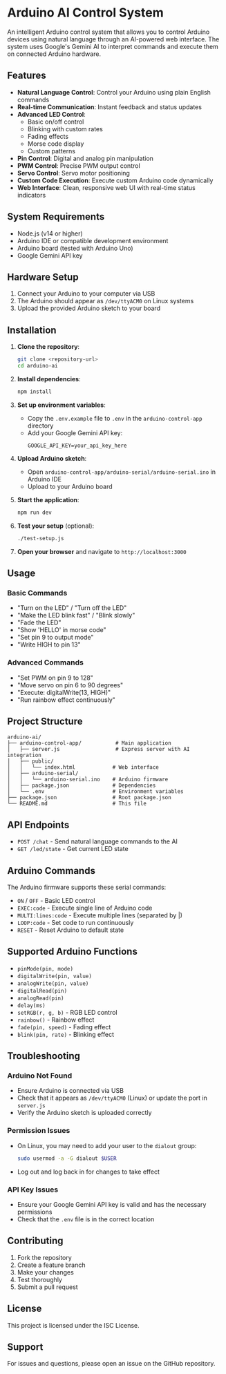 # Arduino AI Control System

An intelligent Arduino control system that allows you to control Arduino devices using natural language through an AI-powered web interface. The system uses Google's Gemini AI to interpret commands and execute them on connected Arduino hardware.

## Features

- **Natural Language Control**: Control your Arduino using plain English commands
- **Real-time Communication**: Instant feedback and status updates
- **Advanced LED Control**: 
  - Basic on/off control
  - Blinking with custom rates
  - Fading effects
  - Morse code display
  - Custom patterns
- **Pin Control**: Digital and analog pin manipulation
- **PWM Control**: Precise PWM output control
- **Servo Control**: Servo motor positioning
- **Custom Code Execution**: Execute custom Arduino code dynamically
- **Web Interface**: Clean, responsive web UI with real-time status indicators

## System Requirements

- Node.js (v14 or higher)
- Arduino IDE or compatible development environment
- Arduino board (tested with Arduino Uno)
- Google Gemini API key

## Hardware Setup

1. Connect your Arduino to your computer via USB
2. The Arduino should appear as `/dev/ttyACM0` on Linux systems
3. Upload the provided Arduino sketch to your board

## Installation

1. **Clone the repository**:
   ```bash
   git clone <repository-url>
   cd arduino-ai
   ```

2. **Install dependencies**:
   ```bash
   npm install
   ```

3. **Set up environment variables**:
   - Copy the `.env.example` file to `.env` in the `arduino-control-app` directory
   - Add your Google Gemini API key:
     ```
     GOOGLE_API_KEY=your_api_key_here
     ```

4. **Upload Arduino sketch**:
   - Open `arduino-control-app/arduino-serial/arduino-serial.ino` in Arduino IDE
   - Upload to your Arduino board

5. **Start the application**:
   ```bash
   npm run dev
   ```

6. **Test your setup** (optional):
   ```bash
   ./test-setup.js
   ```

7. **Open your browser** and navigate to `http://localhost:3000`

## Usage

### Basic Commands

- "Turn on the LED" / "Turn off the LED"
- "Make the LED blink fast" / "Blink slowly"
- "Fade the LED"
- "Show 'HELLO' in morse code"
- "Set pin 9 to output mode"
- "Write HIGH to pin 13"

### Advanced Commands

- "Set PWM on pin 9 to 128"
- "Move servo on pin 6 to 90 degrees"
- "Execute: digitalWrite(13, HIGH)"
- "Run rainbow effect continuously"

## Project Structure

```
arduino-ai/
├── arduino-control-app/           # Main application
│   ├── server.js                  # Express server with AI integration
│   ├── public/
│   │   └── index.html            # Web interface
│   ├── arduino-serial/
│   │   └── arduino-serial.ino    # Arduino firmware
│   ├── package.json              # Dependencies
│   └── .env                      # Environment variables
├── package.json                  # Root package.json
└── README.md                     # This file
```

## API Endpoints

- `POST /chat` - Send natural language commands to the AI
- `GET /led/state` - Get current LED state

## Arduino Commands

The Arduino firmware supports these serial commands:

- `ON` / `OFF` - Basic LED control
- `EXEC:code` - Execute single line of Arduino code
- `MULTI:lines:code` - Execute multiple lines (separated by |)
- `LOOP:code` - Set code to run continuously
- `RESET` - Reset Arduino to default state

## Supported Arduino Functions

- `pinMode(pin, mode)`
- `digitalWrite(pin, value)`
- `analogWrite(pin, value)`
- `digitalRead(pin)`
- `analogRead(pin)`
- `delay(ms)`
- `setRGB(r, g, b)` - RGB LED control
- `rainbow()` - Rainbow effect
- `fade(pin, speed)` - Fading effect
- `blink(pin, rate)` - Blinking effect

## Troubleshooting

### Arduino Not Found
- Ensure Arduino is connected via USB
- Check that it appears as `/dev/ttyACM0` (Linux) or update the port in `server.js`
- Verify the Arduino sketch is uploaded correctly

### Permission Issues
- On Linux, you may need to add your user to the `dialout` group:
  ```bash
  sudo usermod -a -G dialout $USER
  ```
- Log out and log back in for changes to take effect

### API Key Issues
- Ensure your Google Gemini API key is valid and has the necessary permissions
- Check that the `.env` file is in the correct location

## Contributing

1. Fork the repository
2. Create a feature branch
3. Make your changes
4. Test thoroughly
5. Submit a pull request

## License

This project is licensed under the ISC License.

## Support

For issues and questions, please open an issue on the GitHub repository.
